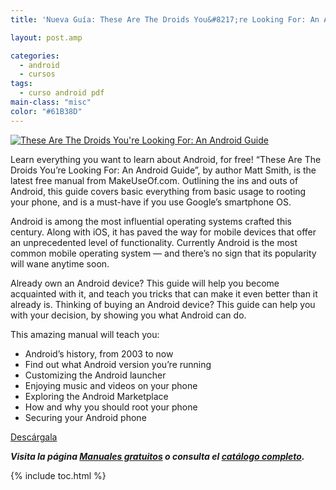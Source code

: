 ```yaml
---
title: 'Nueva Guía: These Are The Droids You&#8217;re Looking For: An Android Guide'

layout: post.amp

categories:
  - android
  - cursos
tags:
  - curso android pdf
main-class: "misc"
color: "#61B38D"
---
```

[<img class="alignleft" title="These Are The Droids You're Looking For: An Android Guide" alt="These Are The Droids You're Looking For: An Android Guide" src="https://lh4.googleusercontent.com/-Pn_3Sygxwqw/TsmHUU3hk3I/AAAAAAAAB1I/NzS8wVIBLtw/s291/android-guide-big-240x291.jpg"  />][1]

Learn everything you want to learn about Android, for free! “These Are The Droids You’re Looking For: An Android Guide”, by author Matt Smith, is the latest free manual from MakeUseOf.com. Outlining the ins and outs of Android, this guide covers basic everything from basic usage to rooting your phone, and is a must-have if you use Google’s smartphone OS.

Android is among the most influential operating systems crafted this century. Along with iOS, it has paved the way for mobile devices that offer an unprecedented level of functionality. Currently Android is the most common mobile operating system — and there’s no sign that its popularity will wane anytime soon.

Already own an Android device? This guide will help you become acquainted with it, and teach you tricks that can make it even better than it already is. Thinking of buying an Android device? This guide can help you with your decision, by showing you what Android can do.

This amazing manual will teach you:

  * Android’s history, from 2003 to now
  * Find out what Android version you’re running
  * Customizing the Android launcher
  * Enjoying music and videos on your phone
  * Exploring the Android Marketplace
  * How and why you should root your phone
  * Securing your Android phone

<div class="button-post">
  <a href="http://elbauldelprogramador.tradepub.com/c/pubRD.mpl?sr=oc&_t=oc:&pc=w_make44" target="_blank" class="wi-button style-3">Descárgala<i class="icon-download icon-2x"></i></a>
</div>

***Visita la página [Manuales gratuitos][2] o consulta el [catálogo completo][3].***



 [1]: http://elbauldelprogramador.tradepub.com/c/pubRD.mpl?sr=oc&_t=oc:&pc=w_make44/prgm.cgi
 [2]: /manuales-gratuitos/
 [3]: http://elbauldelprogramador.tradepub.com/category/information-technology/1207/ "Catálogo completo de Guías gratuítas "

{% include toc.html %}
